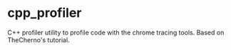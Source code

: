 # cpp_profiler
C++ profiler utility to profile code with the chrome tracing tools. Based on TheCherno's tutorial.

